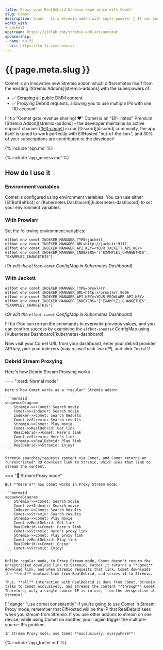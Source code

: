 ```yaml
---
title: Proxy your RealDebrid Stremio experience with Comet!
slug: Comet
description: Comet ☄️ is a Stremio addon with super-powers! 🦸 It can search public DMM hashlists, and it can proxy your streams, bypassing RealDebrid's one-ip-per-account limitation!
works_with:
- Jackett
upstream: https://gitlab.com/stremio-add-ons/annatar
sponsorship: 
- name: Ko-fi
  uri: https://ko-fi.com/annatar
---
```


# {{ page.meta.slug }}

Comet is an innovative new Stremio addon which differentiates itself from the existing [Stremio Addons][stremio-addons] with the superpowers of:

* :white_check_mark: Scraping all public DMM content
* :white_check_mark: Proxying Debrid requests, allowing you to use multiple IPs with one RD account!

!!! tip "Comet gets revenue sharing! :heart:"
    Comet is an "Elf-illiated" Premium [Stremio Addon][stremio-addons] - the developer maintains an active support channel ([#elf-comet](https://discord.com/channels/396055506072109067/1256404447723126916)) in our [Discord][discord] community, the app itself is tuned to work perfectly with ElfHosted "out-of-the-box", and 30% of your subscriptions are contributed to the developer!

{% include 'app.md' %}

{% include 'app_access.md' %}

## How do I use it

### Environment variables

Comet is configured using environment variables. You can use either [ElfBot][elfbot] or [Kubernetes Dashboard][kubernetes-dashboard] to set your environment variables.

### With Prowlarr

Set the following environment variables:

```
elfbot env comet INDEXER_MANAGER_TYPE=jackett
elfbot env comet INDEXER_MANAGER_URL=http://jackett:9117
elfbot env comet INDEXER_MANAGER_API_KEY=<YOUR JACKETT API KEY>
elfbot env comet INDEXER_MANAGER_INDEXERS='["EXAMPLE1_CHANGETHIS", "EXAMPLE2_CHANGETHIS"]
```

(*Or edit the `elfbot-comet` ConfigMap in Kubernetes Dashboard*)

### With Jackett

```
elfbot env comet INDEXER_MANAGER_TYPE=prowlarr
elfbot env comet INDEXER_MANAGER_URL=http://prowlarr:9696
elfbot env comet INDEXER_MANAGER_API_KEY=<YOUR PROWLARR API KEY>
elfbot env comet INDEXER_MANAGER_INDEXERS='["EXAMPLE1_CHANGETHIS", "EXAMPLE2_CHANGETHIS"]
```

(*Or edit the `elfbot-comet` ConfigMap in Kubernetes Dashboard*)

!!! tip
    (You can re-run the commands to overwrite previous values, and you can confirm success by examining the `elfbot-annatar` ConfigMap using [Kubernetes Dashboard][kubernetes-dashboard].

Now visit your Comet URL from your dashboard, enter your debrid provider API key, pick your indexers (*may as well pick 'em all!*), and click `Install`!

### Debrid Stream Proxying

Here's how Debrid Stream Proxying works

=== ":nerd: Normal mode"

    Here's how Comet works as a "regular" Stremio addon:

    ```mermaid
    sequenceDiagram
        Stremio->>+Comet: Search movie
        Comet->>+Indexer: Search movie
        Indexer->>Comet: Search Results
        Comet->>Stremio: Search results
        Stremio->>Comet: Play movie
        Comet->>RealDebrid: Get link
        RealDebrid->>Comet: Here's link
        Comet->>Stremio: Here's link
        Stremio->>RealDebrid: Play link
        RealDebrid->>Stremio: Enjoy!
    ```

    Stremio searches/requests content via Comet, and Comet returns an "unrestricted" RD download link to Stremio, which uses that link to stream the content.

=== ":superhero: Stream Proxy mode"

    But **here's** how Comet works in Proxy Stream mode:

    ```mermaid
    sequenceDiagram
        Stremio->>+Comet: Search movie
        Comet->>+Indexer: Search movie
        Indexer->>Comet: Search Results
        Comet->>Stremio: Search results
        Stremio->>Comet: Play movie
        Comet->>RealDebrid: Get link
        RealDebrid->>Comet: Here's link
        Comet->>Stremio: Here's proxy link
        Stremio->>Comet: Play proxy link
        Comet->>RealDebrid: Play link
        RealDebrid->>Comet: Enjoy!
        Comet->>Stremio: Enjoy!
    ```

    Unlike regular mode, in Proxy Stream mode, Comet doesn't return the unrestricted download link to Stremio, rather it returns a **Comet** download link, and when Stremio requests that link, Comet downloads the **real** dowload link from RealDebrid, and serves it to Stremio.

    Thus, **all** interaction with RealDebrid is done from Comet. Stremio talks to Comet exclusively, and streams the content **through** Comet. Therefore, only a single source IP is in use, from the perspective of Stremio!

!!! danger "Use comet consistently"
    If you're going to use Comet in Stream Proxy mode, remember that ElfHosted will be the IP that RealDebrid sees when you stream from Stremio. If you use other addons to stream on one device, while using Comet on another, you'll again trigger the multiple-source-IPs problem.

    In Stream Proxy mode, use Comet **exclusively, everywhere**!

{% include 'app_footer.md' %}
